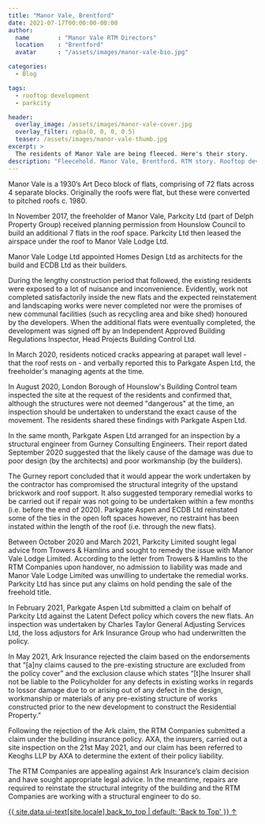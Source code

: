 ```yaml
---
title: "Manor Vale, Brentford"
date: 2021-07-17T00:00:00-00:00
author:
  name        : "Manor Vale RTM Directors"
  location    : "Brentford"
  avatar      : "/assets/images/manor-vale-bio.jpg"

categories:
  - Blog

tags:
  - rooftop development
  - parkcity

header:
  overlay_image: /assets/images/manor-vale-cover.jpg
  overlay_filter: rgba(0, 0, 0, 0.5)
  teaser: /assets/images/manor-vale-thumb.jpg
excerpt: >
  The residents of Manor Vale are being fleeced. Here's their story.
description: "Fleecehold. Manor Vale, Brentford. RTM story. Rooftop development. Parkcity."
---
```


Manor Vale is a 1930’s Art Deco block of flats, comprising of 72  flats across 4 separate blocks.  Originally the roofs were flat, but these were converted to pitched roofs c. 1980. 

In November 2017, the freeholder of Manor Vale, Parkcity Ltd (part of Delph Property Group) received planning permission from Hounslow Council to build an additional 7 flats in the roof space. Parkcity Ltd then leased the airspace under the roof to Manor Vale Lodge Ltd. 

Manor Vale Lodge Ltd appointed Homes Design Ltd as architects for the build and ECDB Ltd as their builders. 

During the lengthy construction period that followed, the existing residents were exposed to a lot of nuisance and inconvenience. Evidently, work not completed satisfactorily inside the new flats and the expected reinstatement and landscaping works were never completed nor were the promises of new communal facilities (such as recycling area and bike shed) honoured by the developers. When the additional flats were eventually completed, the development was signed off by an Independent Approved Building Regulations Inspector, Head Projects Building Control Ltd. 

In March 2020, residents noticed cracks appearing at parapet wall level - that the roof rests on - and verbally reported this to Parkgate Aspen Ltd, the freeholder's managing agents at the time. 

In August 2020, London Borough of Hounslow's Building Control team inspected the site at the request of the residents and confirmed that, although the structures were not deemed "dangerous" at the time, an inspection should be undertaken to understand the exact cause of the movement. The residents shared these findings with Parkgate Aspen Ltd. 

In the same month, Parkgate Aspen Ltd arranged for an inspection by a structural engineer from Gurney Consulting Engineers. Their report dated September 2020 suggested that the likely cause of the damage was due to poor design (by the architects) and poor workmanship (by the builders). 

The Gurney report concluded that it would appear the work undertaken by the contractor has compromised the structural integrity of the upstand brickwork and roof support. It also suggested temporary remedial works to be carried out if repair was not going to be undertaken within a few months (i.e. before the
end of 2020). Parkgate Aspen and ECDB Ltd reinstated some of the ties in the open loft spaces however, no restraint has been instated within the length of the roof (i.e. through the new flats). 

Between October 2020 and March 2021, Parkcity Limited sought legal advice from Trowers & Hamlins and sought to remedy the issue with Manor Vale Lodge Limited. According to the letter from Trowers & Hamlins to the RTM Companies upon handover, no admission to liability was made and Manor Vale Lodge Limited was unwilling to undertake the remedial works. Parkcity Ltd has since put any claims on hold pending the sale of the freehold title. 

In February 2021, Parkgate Aspen Ltd submitted a claim on behalf of Parkcity Ltd against the Latent Defect policy which covers the new flats. An inspection was undertaken by Charles Taylor General Adjusting Services Ltd, the loss adjustors for Ark Insurance Group who had underwritten the policy. 

In May 2021, Ark Insurance rejected the claim based on the endorsements that “[a]ny claims  caused to the pre-existing structure are excluded from the policy cover” and the exclusion clause which states “[t]he Insurer shall  not  be  liable to the Policyholder for any defects in existing works in regards to lossor damage due to or arising out of any defect in the design, workmanship or materials of any pre-existing structure of works constructed prior to the new development to construct the Residential Property.” 

Following the rejection of the Ark claim, the RTM Companies submitted a claim  under the building insurance policy. AXA, the insurers, carried out a site inspection on the 21st May 2021, and our claim has been referred to Keoghs LLP by AXA to determine the extent of their policy liability. 

The RTM Companies are appealing against Ark Insurance’s claim decision and have sought appropriate legal advice. In the meantime, repairs are required to reinstate the structural integrity of the building and the RTM Companies are working with a structural engineer to do so.

<a href="#page-title" class="back-to-top">{{ site.data.ui-text[site.locale].back_to_top | default: 'Back to Top' }} &uarr;</a>